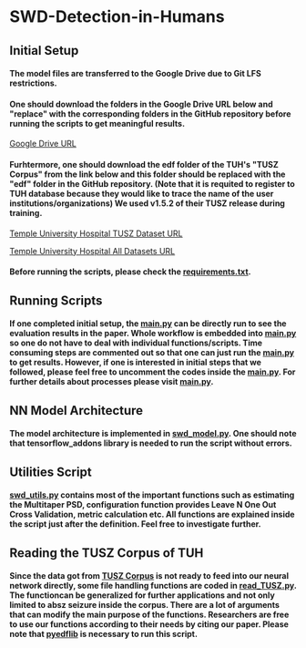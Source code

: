 # SWD-Detection-in-Humans
## Initial Setup
#### The model files are transferred to the Google Drive due to Git LFS restrictions.
#### One should download the folders in the Google Drive URL below and "replace" with the corresponding folders in the GitHub repository before running the scripts to get meaningful results. 

[Google Drive URL](https://drive.google.com/drive/folders/1U82sRliO3sm058cut5ywFu_Q3S3F8s9s?usp=sharing)

#### Furhtermore, one should download the edf folder of the TUH's "TUSZ Corpus" from the link below and this folder should be replaced with the "edf" folder in the GitHub repository. (Note that it is requited to register to TUH database because they would like to trace the name of the user institutions/organizations) We used v1.5.2 of their TUSZ release during training.

[Temple University Hospital TUSZ Dataset URL](https://www.isip.piconepress.com/projects/tuh_eeg/downloads/tuh_eeg_seizure/)

[Temple University Hospital All Datasets URL](https://www.isip.piconepress.com/projects/tuh_eeg/html/downloads.shtml)

#### Before running the scripts, please check the [requirements.txt](https://github.com/Berken-demirel/SWD_Detect/blob/master/Human/requirements.txt).

## Running Scripts
#### If one completed initial setup, the [main.py](https://github.com/Berken-demirel/SWD_Detect/blob/master/Human/main.py) can be directly run to see the evaluation results in the paper. Whole workflow is embedded into [main.py](https://github.com/Berken-demirel/SWD_Detect/blob/master/Human/main.py) so one do not have to deal with individual functions/scripts. Time consuming steps are commented out so that one can just run the [main.py](https://github.com/Berken-demirel/SWD_Detect/blob/master/Human/main.py) to get results. However, if one is interested in initial steps that we followed, please feel free to uncomment the codes inside the  [main.py](https://github.com/Berken-demirel/SWD_Detect/blob/master/Human/main.py). For further details about processes please visit [main.py](https://github.com/Berken-demirel/SWD_Detect/blob/master/Human/main.py).


## NN Model Architecture
#### The model architecture is implemented in [swd_model.py](https://github.com/Berken-demirel/SWD_Detect/blob/master/Human/swd_model.py). One should note that tensorflow_addons library is needed to run the script without errors.

## Utilities Script
#### [swd_utils.py](https://github.com/Berken-demirel/SWD_Detect/blob/master/Human/swd_utils.py) contains most of the important functions such as estimating the Multitaper PSD, configuration function provides Leave N One Out Cross Validation, metric calculation etc. All functions are explained inside the script just after the definition. Feel free to investigate further.  

## Reading the TUSZ Corpus of TUH
#### Since the data got from [TUSZ Corpus](https://isip.piconepress.com/projects/tuh_eeg/html/downloads.shtml#c_tusz) is not ready to feed into our neural network directly, some file handling functions are coded in [read_TUSZ.py](https://github.com/Berken-demirel/SWD_Detect/blob/master/Human/read_TUSZ.py). The functioncan be generalized for further applications and not only limited to absz seizure inside the corpus. There are a lot of arguments that can modify the main purpose of the functions. Researchers are free to use our functions according to their needs by citing our paper. Please note that [pyedflib](https://pyedflib.readthedocs.io/en/latest/contents.html) is necessary to run this script.
